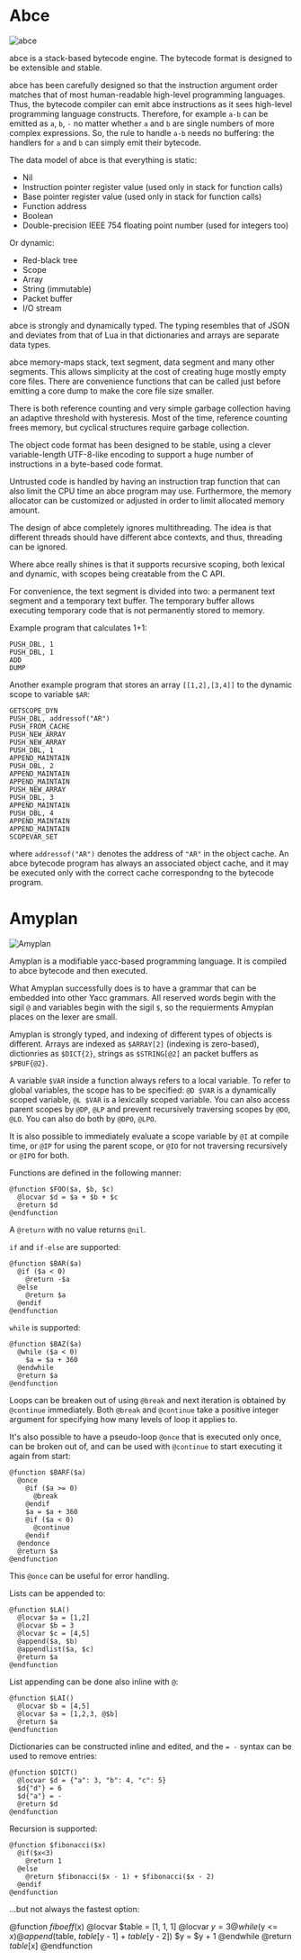 # Abce

![abce](abcelogo.png)

abce is a stack-based bytecode engine. The bytecode format is designed to be
extensible and stable.

abce has been carefully designed so that the instruction argument order matches
that of most human-readable high-level programming languages. Thus, the
bytecode compiler can emit abce instructions as it sees high-level programming
language constructs. Therefore, for example `a-b` can be emitted as `a`, `b`,
`-` no matter whether `a` and `b` are single numbers of more complex
expressions. So, the rule to handle `a-b` needs no buffering: the handlers for
`a` and `b` can simply emit their bytecode.

The data model of abce is that everything is static:

* Nil
* Instruction pointer register value (used only in stack for function calls)
* Base pointer register value (used only in stack for function calls)
* Function address
* Boolean
* Double-precision IEEE 754 floating point number (used for integers too)

Or dynamic:

* Red-black tree
* Scope
* Array
* String (immutable)
* Packet buffer
* I/O stream

abce is strongly and dynamically typed. The typing resembles that of JSON and
deviates from that of Lua in that dictionaries and arrays are separate data
types.

abce memory-maps stack, text segment, data segment and many other segments.
This allows simplicity at the cost of creating huge mostly empty core files.
There are convenience functions that can be called just before emitting a core
dump to make the core file size smaller.

There is both reference counting and very simple garbage collection having an
adaptive threshold with hysteresis. Most of the time, reference counting frees
memory, but cyclical structures require garbage collection.

The object code format has been designed to be stable, using a clever
variable-length UTF-8-like encoding to support a huge number of instructions in
a byte-based code format.

Untrusted code is handled by having an instruction trap function that can also
limit the CPU time an abce program may use. Furthermore, the memory allocator
can be customized or adjusted in order to limit allocated memory amount.

The design of abce completely ignores multithreading. The idea is that
different threads should have different abce contexts, and thus, threading can
be ignored.

Where abce really shines is that it supports recursive scoping, both lexical
and dynamic, with scopes being creatable from the C API.

For convenience, the text segment is divided into two: a permanent text segment
and a temporary text buffer. The temporary buffer allows executing temporary
code that is not permanently stored to memory.

Example program that calculates 1+1:

```
PUSH_DBL, 1
PUSH_DBL, 1
ADD
DUMP
```

Another example program that stores an array `[[1,2],[3,4]]` to the dynamic
scope to variable `$AR`:

```
GETSCOPE_DYN
PUSH_DBL, addressof("AR")
PUSH_FROM_CACHE
PUSH_NEW_ARRAY
PUSH_NEW_ARRAY
PUSH_DBL, 1
APPEND_MAINTAIN
PUSH_DBL, 2
APPEND_MAINTAIN
APPEND_MAINTAIN
PUSH_NEW_ARRAY
PUSH_DBL, 3
APPEND_MAINTAIN
PUSH_DBL, 4
APPEND_MAINTAIN
APPEND_MAINTAIN
SCOPEVAR_SET
```

where `addressof("AR")` denotes the address of `"AR"` in the object cache. An
abce bytecode program has always an associated object cache, and it may be
executed only with the correct cache correspondng to the bytecode program.

# Amyplan

![Amyplan](amyplanlogo.png)

Amyplan is a modifiable yacc-based programming language. It is compiled to abce
bytecode and then executed.

What Amyplan successfully does is to have a grammar that can be embedded into
other Yacc grammars. All reserved words begin with the sigil `@` and variables
begin with the sigil `$`, so the requierments Amyplan places on the lexer are
small.

Amyplan is strongly typed, and indexing of different types of objects is
different. Arrays are indexed as `$ARRAY[2]` (indexing is zero-based),
dictionries as `$DICT{2}`, strings as `$STRING[@2]` an packet buffers as
`$PBUF{@2}`.

A variable `$VAR` inside a function always refers to a local variable. To
refer to global variables, the scope has to be specified: `@D $VAR` is a
dynamically scoped variable, `@L $VAR` is a lexically scoped variable.
You can also access parent scopes by `@DP`, `@LP` and prevent recursively
traversing scopes by `@DO`, `@LO`. You can also do both by `@DPO`, `@LPO`.

It is also possible to immediately evaluate a scope variable by `@I` at compile
time, or `@IP` for using the parent scope, or `@IO` for not traversing
recursively or `@IPO` for both.

Functions are defined in the following manner:

```
@function $FOO($a, $b, $c)
  @locvar $d = $a + $b + $c
  @return $d
@endfunction
```

A `@return` with no value returns `@nil`.

`if` and `if-else` are supported:

```
@function $BAR($a)
  @if ($a < 0)
    @return -$a
  @else
    @return $a
  @endif
@endfunction
```

`while` is supported:

```
@function $BAZ($a)
  @while ($a < 0)
    $a = $a + 360
  @endwhile
  @return $a
@endfunction
```

Loops can be breaken out of using `@break` and next iteration is obtained by
`@continue` immediately. Both `@break` and `@continue` take a positive integer
argument for specifying how many levels of loop it applies to.

It's also possible to have a pseudo-loop `@once` that is executed only once,
can be broken out of, and can be used with `@continue` to start executing it
again from start:

```
@function $BARF($a)
  @once
    @if ($a >= 0)
      @break
    @endif
    $a = $a + 360
    @if ($a < 0)
      @continue
    @endif
  @endonce
  @return $a
@endfunction
```

This `@once` can be useful for error handling.

Lists can be appended to:

```
@function $LA()
  @locvar $a = [1,2]
  @locvar $b = 3
  @locvar $c = [4,5]
  @append($a, $b)
  @appendlist($a, $c)
  @return $a
@endfunction
```

List appending can be done also inline with `@`:

```
@function $LAI()
  @locvar $b = [4,5]
  @locvar $a = [1,2,3, @$b]
  @return $a
@endfunction
```

Dictionaries can be constructed inline and edited, and the `= -` syntax can be
used to remove entries:

```
@function $DICT()
  @locvar $d = {"a": 3, "b": 4, "c": 5}
  $d{"d"} = 6
  $d{"a"} = -
  @return $d
@endfunction
```

Recursion is supported:

```
@function $fibonacci($x)
  @if($x<3)
    @return 1
  @else
    @return $fibonacci($x - 1) + $fibonacci($x - 2)
  @endif
@endfunction
```

...but not always the fastest option:

@function $fiboeff($x)
  @locvar $table = [1, 1, 1]
  @locvar $y = 3
  @while($y <= $x)
    @append($table, $table[$y - 1] + $table[$y - 2])
    $y = $y + 1
  @endwhile
  @return $table[$x]
@endfunction
